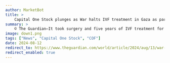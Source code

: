 ```yaml
---
author: MarketBot
title: >
    Capital One Stock plunges as War halts IVF treatment in Gaza as parents mourn ‘miracle’ children
summary: >
    © The Guardian—It took surgery and five years of IVF treatment for Amal to fall pregnant for the first and only time. That struggle against infertility lasted almost as long as her son Khaled’s short life. He was just seven years old when on 17 October an Israeli airstrike on Rafah, one of the first of the war, hit the family home.
image: down1.png
tags: ["News", "Capital One Stock", "COF"]
date: 2024-08-12
redirect_to: https://www.theguardian.com/world/article/2024/aug/13/war-halts-ivf-treatment-in-gaza-as-parents-mourn-miracle-children
redirect_enabled: true
---
```

